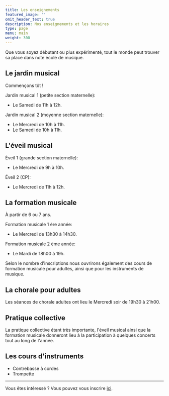 ```yaml
---
title: Les enseignements
featured_image: ''
omit_header_text: true
description: Nos enseignements et les horaires
type: page
menu: main
weight: 300
---
```


Que vous soyez débutant ou plus expérimenté, tout le monde peut trouver sa place dans
note école de musique.


## Le jardin musical

Commençons tôt !

Jardin musical 1 (petite section maternelle):
- Le Samedi de 11h à 12h.

Jardin musical 2 (moyenne section maternelle):
- Le Mercredi de 10h à 11h.
- Le Samedi de 10h à 11h.


## L'éveil musical


Éveil 1 (grande section maternelle):
- Le Mercredi de 9h à 10h.

Éveil 2 (CP):
- Le Mercredi de 11h à 12h.


## La formation musicale

À partir de 6 ou 7 ans.

Formation musicale 1 ère année:
- Le Mercredi de 13h30 à 14h30.

Formation musicale 2 ème année:
- Le Mardi de 18h00 à 19h.

Selon le nombre d'inscriptions nous ouvrirons également des cours de formation musicale
pour adultes, ainsi que pour les instruments de musique.


## La chorale pour adultes

Les séances de chorale adultes ont lieu le Mercredi soir de 19h30 à 21h00.


## Pratique collective

La pratique collective étant très importante,
l'éveil musical ainsi que la formation musicale donneront lieu à la participation
à quelques concerts tout au long de l'année.


## Les cours d'instruments

- Contrebasse à cordes
- Trompette


--- 

Vous êtes intéressé ? Vous pouvez vous inscrire [ici](/inscription).
